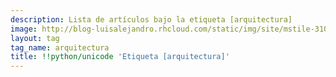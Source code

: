 ```yaml
---
description: Lista de artículos bajo la etiqueta [arquitectura]
image: http://blog-luisalejandro.rhcloud.com/static/img/site/mstile-310x310.png
layout: tag
tag_name: arquitectura
title: !!python/unicode 'Etiqueta [arquitectura]'
---
```

